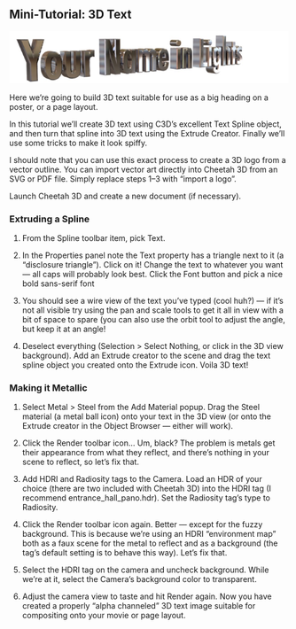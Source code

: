 ## Mini-Tutorial: 3D Text

![](pastedGraphic-41.jpg)

Here we’re going to build 3D text suitable for use as a big heading on a poster, or a page layout.

In this tutorial we’ll create 3D text using C3D’s excellent Text Spline object, and then turn that spline into 3D text using the Extrude Creator. Finally we’ll use some tricks to make it look spiffy.

I should note that you can use this exact process to create a 3D logo from a vector outline. You can import vector art directly into Cheetah 3D from an SVG or PDF file. Simply replace steps 1–3 with “import a logo”.

Launch Cheetah 3D and create a new document (if necessary).

### Extruding a Spline

1. From the Spline toolbar item, pick Text. 

2. In the Properties panel note the Text property has a triangle next to it (a “disclosure triangle”). Click on it! Change the text to whatever you want — all caps will probably look best. Click the Font button and pick a nice bold sans-serif font

3. You should see a wire view of the text you’ve typed (cool huh?) — if it’s not all visible try using the pan and scale tools to get it all in view with a bit of space to spare (you can also use the orbit tool to adjust the angle, but keep it at an angle!

4. Deselect everything (Selection \> Select Nothing, or click in the 3D view background). Add an Extrude creator to the scene and drag the text spline object you created onto the Extrude icon. Voila 3D text!

### Making it Metallic

1. Select Metal \> Steel from the Add Material popup. Drag the Steel material (a metal ball icon) onto your text in the 3D view (or onto the Extrude creator in the Object Browser — either will work).

2. Click the Render toolbar icon… Um, black? The problem is metals get their appearance from what they reflect, and there’s nothing in your scene to reflect, so let’s fix that.

3. Add HDRI and Radiosity tags to the Camera. Load an HDR of your choice (there are two included with Cheetah 3D) into the HDRI tag (I recommend entrance\_hall\_pano.hdr). Set the Radiosity tag’s type to Radiosity.

4. Click the Render toolbar icon again. Better — except for the fuzzy background. This is because we’re using an HDRI “environment map” both as a faux scene for the metal to reflect and as a background (the tag’s default setting is to behave this way). Let’s fix that.

5. Select the HDRI tag on the camera and uncheck background. While we’re at it, select the Camera’s background color to transparent.

6. Adjust the camera view to taste and hit Render again. Now you have created a properly “alpha channeled” 3D text image suitable for compositing onto your movie or page layout.

